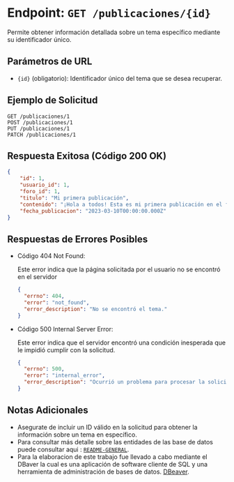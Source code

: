# Endpoint: `GET /publicaciones/{id}`

Permite obtener información detallada sobre un tema específico mediante su identificador único.

## Parámetros de URL
- `{id}` (obligatorio): Identificador único del tema que se desea recuperar.

## Ejemplo de Solicitud
```http
GET /publicaciones/1
POST /publicaciones/1
PUT /publicaciones/1
PATCH /publicaciones/1
```

## Respuesta Exitosa (Código 200 OK)
```json
{
    "id": 1,
    "usuario_id": 1,
    "foro_id": 1,
    "titulo": "Mi primera publicación",
    "contenido": "¡Hola a todos! Esta es mi primera publicación en el foro general.",
    "fecha_publicacion": "2023-03-10T00:00:00.000Z"
}
```

## Respuestas de Errores Posibles
- Código 404 Not Found:

  Este error indica que la página solicitada por el usuario no se encontró en el servidor
  ```json
  {
    "errno": 404,
    "error": "not_found",
    "error_description": "No se encontró el tema."
  }
  ```

- Código 500 Internal Server Error:

  Este error indica que el servidor encontró una condición inesperada que le impidió cumplir con la solicitud.
  ```json
  {
    "errno": 500,
    "error": "internal_error",
    "error_description": "Ocurrió un problema para procesar la solicitud"
  }
  ``` 

## Notas Adicionales

- Asegurate de incluir un ID válido en la solicitud para obtener la información
  sobre un tema en específico.
- Para consultar más detalle sobre las entidades de las base de datos puede consultar aqui : [`README-GENERAL`](../../README.md).
- Para la elaboracion de este trabajo fue llevado a cabo mediante el DBaver la cual es una aplicación de software cliente de SQL y una herramienta de administración de bases de datos. [DBeaver](https://dbeaver.io).